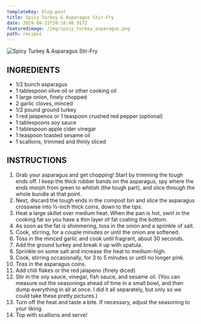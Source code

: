 ```yaml
---
templateKey: blog-post
title: Spicy Turkey & Asparagus Stir-Fry
date: 2019-08-22T20:18:48.917Z
featuredimage: /img/spicy_turkey_asparagus.png
path: recipes
---
```

![Spicy Turkey & Asparagus Stir-Fry](/img/spicy_turkey_asparagus.png)

## INGREDIENTS

* 1/2 bunch asparagus
* 1 tablespoon olive oil or other cooking oil
* 1 large onion, finely chopped
* 2 garlic cloves, minced
* 1/2 pound ground turkey
* 1 red jalapenos or 1 teaspoon crushed red pepper (optional)
* 1 tablespoons soy sauce
* 1 tablespoon apple cider vinegar
* 1 teaspoon toasted sesame oil
* 1 scallions, trimmed and thinly sliced

## INSTRUCTIONS

1. Grab your asparagus and get chopping! Start by trimming the tough ends off. I keep the thick rubber bands on the asparagus, spy where the ends morph from green to whitish (the tough part), and slice through the whole bundle at that point.
2. Next, discard the tough ends in the compost bin and slice the asparagus crosswise into ½-inch thick coins, down to the tips.
3. Heat a large skillet over medium heat. When the pan is hot, swirl in the cooking fat so you have a thin layer of fat coating the bottom.
4. As soon as the fat is shimmering, toss in the onion and a sprinkle of salt.
5. Cook, stirring, for a couple minutes or until the onion are softened.
6. Toss in the minced garlic and cook until fragrant, about 30 seconds.
7. Add the ground turkey and break it up with spatula.
8. Sprinkle on some salt and increase the heat to medium-high.
9. Cook, stirring occasionally, for 3 to 5 minutes or until no longer pink.
10. Toss in the asparagus coins.
11. Add chili flakes or the red jalapeno (finely diced)
12. Stir in the soy sauce, vinegar, fish sauce, and sesame oil. (You can measure out the seasonings ahead of time in a small bowl, and then dump everything in all at once. I did it all separately, but only so we could take these pretty pictures.)
13. Turn off the heat and taste a bite. If necessary, adjust the seasoning to your liking.
14. Top with scallions and serve!

